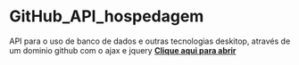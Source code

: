 # GitHub_API_hospedagem
API para o uso de banco de dados e outras tecnologias deskitop, através de um dominio github com o ajax e jquery
[**Clique aqui para abrir**](https://elissonlimavale.github.io/GitHub_API_hospedagem/)

